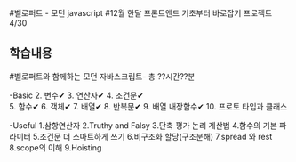 #벨로퍼트 - 모던 javascript
#12월 한달 프론트앤드 기초부터 바로잡기 프로젝트4/30

## 학습내용

#벨로퍼트와 함께하는 모던 자바스크립트- 총 ??시간??분<br>

-Basic
2. 변수✔ 
3. 연산자✔
4. 조건문✔<br>
5. 함수✔
6. 객체✔
7. 배열✔
8. 반복문✔
9. 배열 내장함수✔
10. 프로토 타입과 클래스

-Useful
 1.삼항연산자
 2.Truthy and Falsy
 3.단축 평가 논리 계산법
 4.함수의 기본 파라미터
 5.조건문 더 스마트하게 쓰기
 6.비구조화 할당(구조분해)
 7.spread 와 rest
 8.scope의 이해
 9.Hoisting
